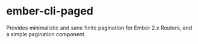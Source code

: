 # ember-cli-paged
Provides minimalistic and sane finite pagination for Ember 2.x Routers, and a simple pagination component.
